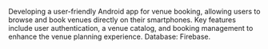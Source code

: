 Developing a user-friendly Android app for venue booking, allowing users to browse and book venues directly on their smartphones.
Key features include user authentication, a venue catalog, and booking management to enhance the venue planning experience.
Database: Firebase.
